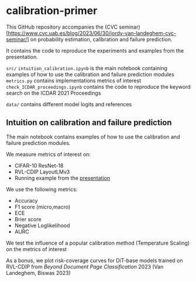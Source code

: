 # calibration-primer

This GitHub repository accompanies the (CVC seminar)[https://www.cvc.uab.es/blog/2023/06/30/jordy-van-landeghem-cvc-seminar/] on probability estimation, calibration and failure prediction. 

It contains the code to reproduce the experiments and examples from the presentation.


`src/` 
    `intuition_calibration.ipynb` is the main notebook containing examples of how to use the calibration and failure prediction modules
    `metrics.py` contains implementations metrics of interest
    `check_ICDAR_proceedings.ipynb` contains the code to reproduce the keyword search on the ICDAR 2021 Proceedings 
    
`data/` contains different model logits and references


## Intuition on calibration and failure prediction

The main notebook contains examples of how to use the calibration and failure prediction modules.

We measure metrics of interest on:
- CIFAR-10 ResNet-18
- RVL-CDIP LayoutLMv3
- Running example from the [presentation](https://www.cvc.uab.es/blog/2023/06/30/jordy-van-landeghem-cvc-seminar/) 

We use the following metrics:
- Accuracy
- F1 score (micro,macro)
- ECE
- Brier score
- Negative Loglikelihood
- AURC

We test the influence of a popular calibration method (Temperature Scaling) on the metrics of interest

As a bonus, we plot risk-coverage curves for DiT-base models trained on RVL-CDIP from *Beyond Document Page Classification* 2023 (Van Landeghem, Biswas 2023)